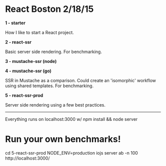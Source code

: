 # React Boston 2/18/15

**1 - starter**

How I like to start a React project.

**2 - react-ssr**

Basic server side rendering. For benchmarking.

**3 - mustache-ssr (node)**

**4 - mustache-ssr (go)**

SSR in Mustache as a comparison. Could create an 'isomorphic' workflow using shared templates. For benchmarking.

**5 - react-ssr-prod**

Server side rendering using a few best practices.

---

Everything runs on localhost:3000 w/ npm install && node server

# Run your own benchmarks!

cd 5-react-ssr-prod
NODE_ENV=production iojs server
ab -n 100 http://localhost:3000/
